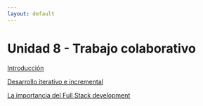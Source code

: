 ```yaml
---
layout: default
---
```


# Unidad 8 - Trabajo colaborativo

[Introducción](./trabajo-colaborativo-intro)

[Desarrollo iterativo e incremental](./iterativo-incremental)

[La importancia del Full Stack development](./importancia-full-stack)
